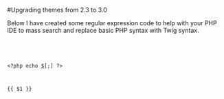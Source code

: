 #Upgrading themes from 2.3 to 3.0

Below I have created some regular expression code to help with your PHP IDE to mass search and replace basic PHP syntax with Twig syntax.

<code>
<?php echo $var; ?>
  
<\?php echo [$](\w*\b)[;] \?\>

{{ $1 }}
</code>

